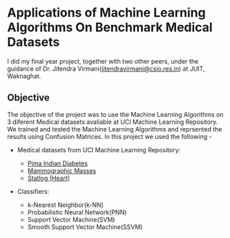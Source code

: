 # Applications of Machine Learning Algorithms On Benchmark Medical Datasets

I did my final year project, together with two other peers, under the guidance of Dr. Jitendra Virmani(jitendravirmani@csio.res.in) at JUIT, Waknaghat.

## Objective
The objective of the project was to use the Machine Learning Algorithms on 3 diferent Medical datasets avaliable at UCI Machine Learning Repository. We trained and tested the Machine Learning Algorithms and reprsented the results using Confusion Matrices. In this project we used the following -

- Medical datasets from UCI Machine Learning Repository:
  - [Pima Indian Diabetes](http://archive.ics.uci.edu/ml/datasets/Pima+Indians+Diabetes)
  - [Mammographic Masses](http://archive.ics.uci.edu/ml/datasets/Mammographic+Mass)
  - [Statlog (Heart)](http://archive.ics.uci.edu/ml/datasets/Statlog+%28Heart%29)

- Classifiers:
  - k-Nearest Neighbor(k-NN)
  - Probabilistic Neural Network(PNN)
  - Support Vector Machine(SVM)
  - Smooth Support Vector Machine(SSVM)
  
 
